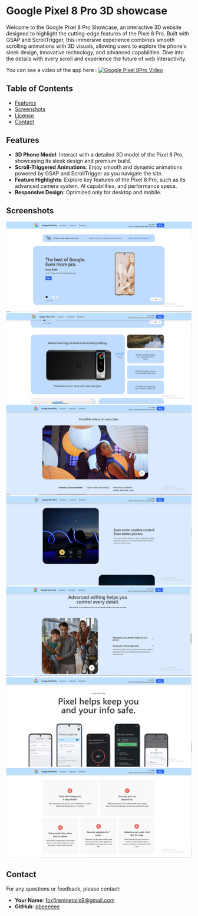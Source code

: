 # Google Pixel 8 Pro 3D showcase

Welcome to the Google Pixel 8 Pro Showcase, an interactive 3D website designed to highlight the cutting-edge features of the Pixel 8 Pro. Built with GSAP and ScrollTrigger, this immersive experience combines smooth scrolling animations with 3D visuals, allowing users to explore the phone's sleek design, innovative technology, and advanced capabilities. Dive into the details with every scroll and experience the future of web interactivity.

You can see a video of the app here : [![Google Pixel 8Pro Video]()](https://drive.google.com/file/d/1aL7S-tdvHbUru9Uf3HQS0Fl8S5nvGy9g/view?usp=sharing)

## Table of Contents

- [Features](#features)
- [Screenshots](#screenshots)
- [License](#license)
- [Contact](#contact)

## Features

- **3D Phone Model**: Interact with a detailed 3D model of the Pixel 8 Pro, showcasing its sleek design and premium build.
- **Scroll-Triggered Animations**: Enjoy smooth and dynamic animations powered by GSAP and ScrollTrigger as you navigate the site.
- **Feature Highlights**: Explore key features of the Pixel 8 Pro, such as its advanced camera system, AI capabilities, and performance specs.
- **Responsive Design**: Optimized only for desktop and mobile.

## Screenshots

![Home Page 1](images/googlePixelHomepage1.PNG)
![Home Page 2](images/googlePixelHomepage2.PNG)
![Home Page 3](images/googlePixelHomepage3.PNG)
![Home Page 4](images/googlePixelHomepage4.PNG)
![Home Page 5](images/googlePixelHomepage5.PNG)
![Home Page 6](images/googlePixelHomepage6.PNG)
![Home Page 7](images/googlePixelHomepage7.PNG)

## Contact

For any questions or feedback, please contact:

- **Your Name**: [foxfireninetails9@gmail.com](mailto:foxfireninetails9@gmail.com)
- **GitHub**: [qbeeeeee](https://github.com/qbeeeeee)

